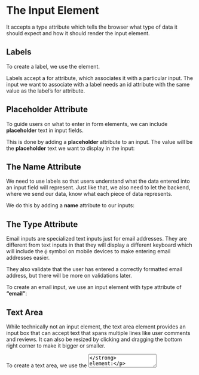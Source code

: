 # The Input Element

It accepts a type attribute which tells the browser what type of data it should expect and how it should render the input element.

## Labels

To create a label, we use the **<label>** element.

Labels accept a for attribute, which associates it with a particular input. The input we want to associate with a label needs an id attribute with the same value as the label’s for attribute.

## Placeholder Attribute

To guide users on what to enter in form elements, we can include **placeholder** text in input fields.

This is done by adding a **placeholder** attribute to an input. The value will be the **placeholder** text we want to display in the input:

## The Name Attribute

We need to use labels so that users understand what the data entered into an input field will represent. Just like that, we also need to let the backend, where we send our data, know what each piece of data represents.

We do this by adding a **name** attribute to our inputs:

## The Type Attribute

Email inputs are specialized text inputs just for email addresses. They are different from text inputs in that they will display a different keyboard which will include the `@` symbol on mobile devices to make entering email addresses easier.

They also validate that the user has entered a correctly formatted email address, but there will be more on validations later.

To create an email input, we use an input element with type attribute of **“email”**:

## Text Area

While technically not an input element, the text area element provides an input box that can accept text that spans multiple lines like user comments and reviews. It can also be resized by clicking and dragging the bottom right corner to make it bigger or smaller.

To create a text area, we use the **<textarea>** element:

## Select Dropdown

The select element renders a **dropdown** list where users can select an option. Syntactically, select elements have similar markup to unordered lists. The select element wraps option elements which are the options that can be selected.

To create a select **dropdown**, we use the <select> element. Any options we want to display within the select element are defined using **<option>** elements:

All the option elements need to have a value attribute. This value will be sent to the server when the form is submitted.

We may also split the list of options into groups using the **<optgroup>** element. The **optgroup** element takes a label attribute which the browser uses as the label for each group:

## Radio Buttons

Select dropdowns are great for saving space on the page when we have an extensive list of options we want users to choose from. However, when we have a smaller list of 5 or fewer options to choose from, it is often a better user experience to have them displayed on the page instead of hidden behind a dropdown.

In this case, we can use radio buttons. Radio buttons allow us to create multiple options that the user can choose one of. To create radio buttons, we use the ever adaptable input element again with a type attribute of **“radio”**:

## Checkboxes

**Checkboxes** are similar to radio buttons in that they allow users to choose from a set of predefined options. But unlike radio buttons, they allow multiple options to be selected at once.

To create a **checkbox**, we use the input element with a type attribute of **“checkbox”**:

# Organizing Form Elements

## Fieldset Element

The **fieldset** element is a container element that allows us to group related form inputs into one logical unit.

To create a **fieldset**, we use the **<fieldset>** element. Whatever form inputs we want to group together go within the opening and closing fieldset tags:

## Legend

The legend element is used to give field sets a heading or caption so the user can see what a grouping of inputs is for.

To create a legend, we use the **<legend>** element with the text we want to display within its opening and closing tags. A legend should always come right after an opening fieldset tag:

# Resources

[Resources]

[Resources]: https://web.dev/learn/forms/javascript/
